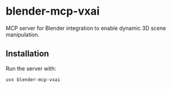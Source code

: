 # blender-mcp-vxai
MCP server for Blender integration to enable dynamic 3D scene manipulation.

## Installation
Run the server with:
```bash
uvx blender-mcp-vxai
